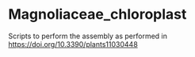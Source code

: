 # Magnoliaceae_chloroplast
Scripts to perform the assembly as performed in https://doi.org/10.3390/plants11030448
